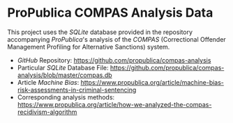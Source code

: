 # ProPublica COMPAS Analysis Data

This project uses the _SQLite_ database provided in the repository accompanying _ProPublica_'s analysis of the _COMPAS_ (Correctional Offender Management Profiling for Alternative Sanctions) system.

* _GitHub_ Repository: <https://github.com/propublica/compas-analysis>
* Particular _SQLite_ Database File: <https://github.com/propublica/compas-analysis/blob/master/compas.db>
* Article _Machine Bias_: <https://www.propublica.org/article/machine-bias-risk-assessments-in-criminal-sentencing>
* Corresponding analysis methods: <https://www.propublica.org/article/how-we-analyzed-the-compas-recidivism-algorithm>
